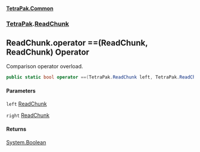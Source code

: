 #### [TetraPak.Common](index.md 'index')
### [TetraPak](TetraPak.md 'TetraPak').[ReadChunk](TetraPak_ReadChunk.md 'TetraPak.ReadChunk')
## ReadChunk.operator ==(ReadChunk, ReadChunk) Operator
Comparison operator overload.  
```csharp
public static bool operator ==(TetraPak.ReadChunk left, TetraPak.ReadChunk right);
```
#### Parameters
<a name='TetraPak_ReadChunk_op_Equality(TetraPak_ReadChunk_TetraPak_ReadChunk)_left'></a>
`left` [ReadChunk](TetraPak_ReadChunk.md 'TetraPak.ReadChunk')  
  
<a name='TetraPak_ReadChunk_op_Equality(TetraPak_ReadChunk_TetraPak_ReadChunk)_right'></a>
`right` [ReadChunk](TetraPak_ReadChunk.md 'TetraPak.ReadChunk')  
  
#### Returns
[System.Boolean](https://docs.microsoft.com/en-us/dotnet/api/System.Boolean 'System.Boolean')  
